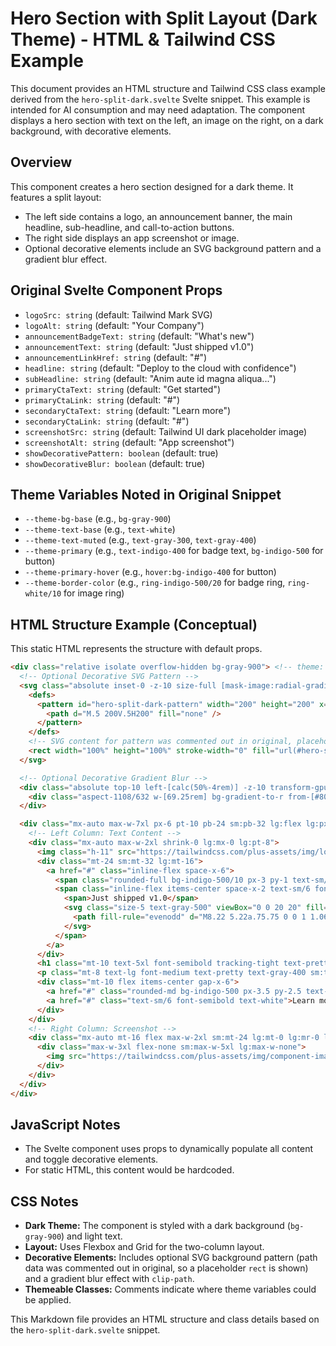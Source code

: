 # Hero Section with Split Layout (Dark Theme) - HTML & Tailwind CSS Example

This document provides an HTML structure and Tailwind CSS class example derived from the `hero-split-dark.svelte` Svelte snippet. This example is intended for AI consumption and may need adaptation. The component displays a hero section with text on the left, an image on the right, on a dark background, with decorative elements.

## Overview

This component creates a hero section designed for a dark theme. It features a split layout:
-   The left side contains a logo, an announcement banner, the main headline, sub-headline, and call-to-action buttons.
-   The right side displays an app screenshot or image.
-   Optional decorative elements include an SVG background pattern and a gradient blur effect.

## Original Svelte Component Props

-   `logoSrc: string` (default: Tailwind Mark SVG)
-   `logoAlt: string` (default: "Your Company")
-   `announcementBadgeText: string` (default: "What's new")
-   `announcementText: string` (default: "Just shipped v1.0")
-   `announcementLinkHref: string` (default: "#")
-   `headline: string` (default: "Deploy to the cloud with confidence")
-   `subHeadline: string` (default: "Anim aute id magna aliqua...")
-   `primaryCtaText: string` (default: "Get started")
-   `primaryCtaLink: string` (default: "#")
-   `secondaryCtaText: string` (default: "Learn more")
-   `secondaryCtaLink: string` (default: "#")
-   `screenshotSrc: string` (default: Tailwind UI dark placeholder image)
-   `screenshotAlt: string` (default: "App screenshot")
-   `showDecorativePattern: boolean` (default: true)
-   `showDecorativeBlur: boolean` (default: true)

## Theme Variables Noted in Original Snippet

-   `--theme-bg-base` (e.g., `bg-gray-900`)
-   `--theme-text-base` (e.g., `text-white`)
-   `--theme-text-muted` (e.g., `text-gray-300`, `text-gray-400`)
-   `--theme-primary` (e.g., `text-indigo-400` for badge text, `bg-indigo-500` for button)
-   `--theme-primary-hover` (e.g., `hover:bg-indigo-400` for button)
-   `--theme-border-color` (e.g., `ring-indigo-500/20` for badge ring, `ring-white/10` for image ring)

## HTML Structure Example (Conceptual)

This static HTML represents the structure with default props.

```html
<div class="relative isolate overflow-hidden bg-gray-900"> <!-- theme: bg-theme-bg-base (dark) -->
  <!-- Optional Decorative SVG Pattern -->
  <svg class="absolute inset-0 -z-10 size-full [mask-image:radial-gradient(100%_100%_at_top_right,white,transparent)] stroke-white/10" aria-hidden="true">
    <defs>
      <pattern id="hero-split-dark-pattern" width="200" height="200" x="50%" y="-1" patternUnits="userSpaceOnUse">
        <path d="M.5 200V.5H200" fill="none" />
      </pattern>
    </defs>
    <!-- SVG content for pattern was commented out in original, placeholder rect shown -->
    <rect width="100%" height="100%" stroke-width="0" fill="url(#hero-split-dark-pattern)" />
  </svg>

  <!-- Optional Decorative Gradient Blur -->
  <div class="absolute top-10 left-[calc(50%-4rem)] -z-10 transform-gpu blur-3xl sm:left-[calc(50%-18rem)] lg:top-[calc(50%-30rem)] lg:left-48 xl:left-[calc(50%-24rem)]" aria-hidden="true">
    <div class="aspect-1108/632 w-[69.25rem] bg-gradient-to-r from-[#80caff] to-[#4f46e5] opacity-20" style="clip-path: polygon(73.6% 51.7%, 91.7% 11.8%, 100% 46.4%, 97.4% 82.2%, 92.5% 84.9%, 75.7% 64%, 55.3% 47.5%, 46.5% 49.4%, 45% 62.9%, 50.3% 87.2%, 21.3% 64.1%, 0.1% 100%, 5.4% 51.1%, 21.4% 63.9%, 58.9% 0.2%, 73.6% 51.7%)"></div>
  </div>

  <div class="mx-auto max-w-7xl px-6 pt-10 pb-24 sm:pb-32 lg:flex lg:px-8 lg:py-40">
    <!-- Left Column: Text Content -->
    <div class="mx-auto max-w-2xl shrink-0 lg:mx-0 lg:pt-8">
      <img class="h-11" src="https://tailwindcss.com/plus-assets/img/logos/mark.svg?color=indigo&shade=500" alt="Your Company" />
      <div class="mt-24 sm:mt-32 lg:mt-16">
        <a href="#" class="inline-flex space-x-6">
          <span class="rounded-full bg-indigo-500/10 px-3 py-1 text-sm/6 font-semibold text-indigo-400 ring-1 ring-indigo-500/20 ring-inset">What's new</span> <!-- theme: bg-theme-primary/10 text-theme-primary ring-theme-border-color -->
          <span class="inline-flex items-center space-x-2 text-sm/6 font-medium text-gray-300"> <!-- theme: text-theme-text-muted -->
            <span>Just shipped v1.0</span>
            <svg class="size-5 text-gray-500" viewBox="0 0 20 20" fill="currentColor" aria-hidden="true"> <!-- theme: text-theme-text-muted (lighter) -->
              <path fill-rule="evenodd" d="M8.22 5.22a.75.75 0 0 1 1.06 0l4.25 4.25a.75.75 0 0 1 0 1.06l-4.25 4.25a.75.75 0 0 1-1.06-1.06L11.94 10 8.22 6.28a.75.75 0 0 1 0-1.06Z" clip-rule="evenodd" />
            </svg>
          </span>
        </a>
      </div>
      <h1 class="mt-10 text-5xl font-semibold tracking-tight text-pretty text-white sm:text-7xl">Deploy to the cloud with confidence</h1> <!-- theme: text-theme-text-base (on dark) -->
      <p class="mt-8 text-lg font-medium text-pretty text-gray-400 sm:text-xl/8">Anim aute id magna aliqua ad ad non deserunt sunt. Qui irure qui lorem cupidatat commodo. Elit sunt amet fugiat veniam occaecat.</p> <!-- theme: text-theme-text-muted (on dark) -->
      <div class="mt-10 flex items-center gap-x-6">
        <a href="#" class="rounded-md bg-indigo-500 px-3.5 py-2.5 text-sm font-semibold text-white shadow-xs hover:bg-indigo-400 focus-visible:outline-2 focus-visible:outline-offset-2 focus-visible:outline-indigo-400">Get started</a> <!-- theme: primary button (dark theme variant) -->
        <a href="#" class="text-sm/6 font-semibold text-white">Learn more <span aria-hidden="true">&rarr;</span></a> <!-- theme: text-theme-text-base (on dark) -->
      </div>
    </div>
    <!-- Right Column: Screenshot -->
    <div class="mx-auto mt-16 flex max-w-2xl sm:mt-24 lg:mt-0 lg:mr-0 lg:ml-10 lg:max-w-none lg:flex-none xl:ml-32">
      <div class="max-w-3xl flex-none sm:max-w-5xl lg:max-w-none">
        <img src="https://tailwindcss.com/plus-assets/img/component-images/dark-project-app-screenshot.png" alt="App screenshot" width="2432" height="1442" class="w-[76rem] rounded-md bg-white/5 shadow-2xl ring-1 ring-white/10" /> <!-- theme: bg-white/5, ring-theme-border-color -->
      </div>
    </div>
  </div>
</div>
```

## JavaScript Notes
- The Svelte component uses props to dynamically populate all content and toggle decorative elements.
- For static HTML, this content would be hardcoded.

## CSS Notes
- **Dark Theme:** The component is styled with a dark background (`bg-gray-900`) and light text.
- **Layout:** Uses Flexbox and Grid for the two-column layout.
- **Decorative Elements:** Includes optional SVG background pattern (path data was commented out in original, so a placeholder `rect` is shown) and a gradient blur effect with `clip-path`.
- **Themeable Classes:** Comments indicate where theme variables could be applied.

This Markdown file provides an HTML structure and class details based on the `hero-split-dark.svelte` snippet.
